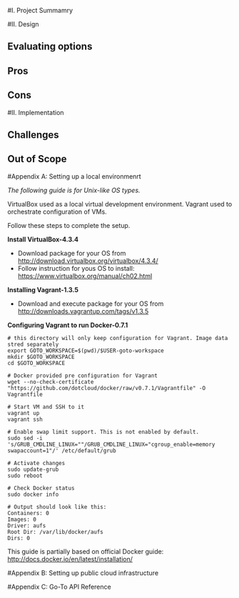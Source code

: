 #I. Project Summamry

#II. Design
## Evaluating options
## Pros
## Cons

#II. Implementation
## Challenges
## Out of Scope

#Appendix A: Setting up a local environmenrt

*The following guide is for Unix-like OS types.*

VirtualBox used as a local virtual development environment.
Vagrant used to orchestrate configuration of VMs.

Follow these steps to complete the setup.

__Install VirtualBox-4.3.4__

  * Download package for your OS from http://download.virtualbox.org/virtualbox/4.3.4/
  * Follow instruction for yous OS to install: https://www.virtualbox.org/manual/ch02.html

__Installing Vagrant-1.3.5__

  * Download and execute package for your OS from http://downloads.vagrantup.com/tags/v1.3.5

__Configuring Vagrant to run Docker-0.7.1__ 

    # this directory will only keep configuration for Vagrant. Image data stred separately
    export GOTO_WORKSPACE=$(pwd)/$USER-goto-workspace
    mkdir $GOTO_WORKSPACE
    cd $GOTO_WORKSPACE
    
    # Docker provided pre configuration for Vagrant
    wget --no-check-certificate "https://github.com/dotcloud/docker/raw/v0.7.1/Vagrantfile" -O Vagrantfile
    
    # Start VM and SSH to it
    vagrant up
    vagrant ssh
    
    # Enable swap limit support. This is not enabled by default.
    sudo sed -i 's/GRUB_CMDLINE_LINUX=""/GRUB_CMDLINE_LINUX="cgroup_enable=memory swapaccount=1"/' /etc/default/grub
    
    # Activate changes
    sudo update-grub
    sudo reboot
    
    # Check Docker status
    sudo docker info
    
    # Output should look like this:
    Containers: 0
    Images: 0
    Driver: aufs
    Root Dir: /var/lib/docker/aufs
    Dirs: 0

This guide is partially based on official Docker guide: http://docs.docker.io/en/latest/installation/

#Appendix B: Setting up public cloud infrastructure

#Appendix C: Go-To API Reference
